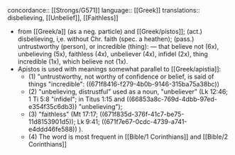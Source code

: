 concordance:: [[Strongs/G571]] 
language:: [[Greek]] 
translations:: disbelieving, [[Unbelief]], [[Faithless]]

- from [[Greek/a]] (as a neg. particle) and [[Greek/pistos]]; (act.) disbelieving, i,e. without Chr. faith (spec. a heathen); (pass.) untrustworthy (person), or incredible (thing): — that believe not (6x), unbelieving (5x), faithless (4x), unbeliever (4x), infidel (2x), thing incredible (1x), which believe not (1x).
- Apistos is used with meanings somewhat parallel to [[Greek/apistia]]:
	- (1) "untrustworthy, not worthy of confidence or belief, is said of things "incredible": ((671f8416-f279-4b0b-9146-315ba75a38bc))
	- (2) "unbelieving, distrustful" used as a noun, "unbeliever" (Lk 12:46; 1 Ti 5:8 "infidel"; in Titus 1:15 and ((66853a8c-769d-4dbb-97ed-e354f35c6db3)) "unbelieving");
	- (3) "faithless" (Mt 17:17; ((671f835d-376f-41c7-be75-11d8153901d5)); Lk 9:41; ((671f7e67-0cdc-4739-a741-e4ddd46fe588)) ).
	- (4) The word is most frequent in [[Bible/1 Corinthians]] and [[Bible/2 Corinthians]]